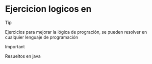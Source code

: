 # Ejercicion logicos en
>[!TIP]
> Ejercicios para mejorar la lógica de progración, se pueden resolver en cualquier lenguaje de programación 

>[!IMPORTANT]
> Resueltos en java
